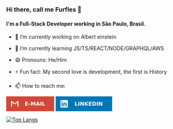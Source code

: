 ### Hi there, call me Furfles 👋

#### I'm a Full-Stack Developer working in São Paulo, Brasil.

- 🔭 I’m currently working on Albert einstein
- 🌱 I’m currently learning JS/TS/REACT/NODE/GRAPHQL/AWS
- 😄 Pronouns: He/Him
- ⚡ Fun fact: My second love is development, the first is History

- 📫 How to reach me:

[<img src="https://raw.githubusercontent.com/kfurfles/kfurfles/main/assets/email.svg" height="40em" align="center" alt="Send me an email" title="Send me an email"/>](mailto:kelvinsilva.ksv@gmaiil.com?subject=%5BGithub%5D%20Contact) [<img src="https://raw.githubusercontent.com/kfurfles/kfurfles/main/assets/linkedin.svg" height="40em" align="center" alt="Kelvin linkedin profile" title="Kelvin linkedin profile"/>](https://www.linkedin.com/in/kelvin-silva-650045a9/)

[![Top Langs](https://github-readme-stats.vercel.app/api/top-langs/?username=kfurfles)](https://github.com/kfurfles/github-readme-stats)
